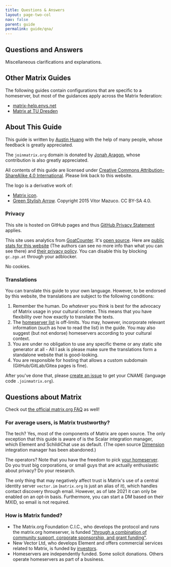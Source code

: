 ```yaml
---
title: Questions & Answers
layout: page-two-col
nav: false
parent: guide
permalink: guide/qna/
---
```


## Questions and Answers

Miscellaneous clarifications and explanations.

## Other Matrix Guides

The following guides contain configurations that are specific to a homeserver, but most of the guidances apply across the Matrix federation:

* [matrix-help.envs.net](https://matrix-help.envs.net/)
* [Matrix at TU Dresden](https://doc.matrix.tu-dresden.de/en/)

## About This Guide

This guide is written by [Austin Huang](https://austinhuang.me) with the help of many people, whose feedback is greatly appreciated.

The `joinmatrix.org` domain is donated by [Jonah Aragon](https://www.jonaharagon.com/), whose contribution is also greatly appreciated.

All contents of this guide are licensed under [Creative Commons Attribution-ShareAlike 4.0 International](https://creativecommons.org/licenses/by-sa/4.0/). Please link back to this website.

The logo is a derivative work of:

* [Matrix icon](https://commons.wikimedia.org/wiki/File:Matrix_icon.svg).
* [Green Stylish Arrow](https://commons.wikimedia.org/wiki/File:Green_Stylish_Arrow.svg). Copyright 2015 Vitor Mazuco. CC BY-SA 4.0.

### Privacy

This site is hosted on GitHub pages and thus [GitHub Privacy Statement](https://docs.github.com/en/github/site-policy/github-privacy-statement) applies.

This site uses analytics from [GoatCounter](https://goatcounter.com). It's [open source](https://github.com/zgoat/goatcounter). Here are [public stats for this website](https://joinmatrix.goatcounter.com) (The authors can see no more info than what you can see there) and [their privacy policy](https://www.goatcounter.com/privacy). You can disable this by blocking `gc.zgo.at` through your adblocker.

No cookies.

### Translations

You can translate this guide to your own language. However, to be endorsed by this website, the translations are subject to the following conditions:

1. Remember the human. Do *whatever* you think is best for the advocacy of Matrix usage in your cultural context. This means that you have flexibility over how exactly to translate the texts.
2. The [homeserver list](../../servers) is off-limits. You may, however, incorporate relevant information (such as how to read the list) in the guide. You may also suggest (but not endorse) homeservers according to your cultural context.
3. You are under no obligation to use any specific theme or any static site generator at all - All I ask is please make sure the translations form a standalone website that is good-looking.
4. You are responsible for hosting that allows a custom subdomain (GitHub/GitLab/Gitea pages is fine).

After you've done that, please [create an issue](https://github.com/austinhuang0131/joinmatrix/issues) to get your CNAME (language code `.joinmatrix.org`).

## Questions about Matrix

Check out [the official matrix.org FAQ](https://matrix.org/faq) as well!

### For average users, is Matrix trustworthy?

The tech? Yes, most of the components of Matrix are open source. The only exception that this guide is aware of is the Scalar integration manager, which Element and SchildiChat use as default. (The open source [Dimension](https://github.com/turt2live/matrix-dimension) integration manager has been abandoned.)

The operators? Note that you have the freedom to pick [your homeserver](../../servers). Do you trust big corporations, or small guys that are actually enthusiastic about privacy? Do your research.

The only thing that may negatively affect trust is Matrix's use of a central identity server `vector.im` (`matrix.org` is just an alias of it), which handles contact discovery through email. However, as of late 2021 it can only be enabled on an opt-in basis. Furthermore, you can start a DM based on their MXID, so email is not required.

### How is Matrix funded?

* The Matrix.org Foundation C.I.C., who develops the protocol and runs the matrix.org homeserver, is funded ["through a combination of community support, corporate sponsorship, and grant funding"](https://matrix.org/docs/legacy/faq/#how-is-matrix-org-funded).
* New Vector Ltd, who develops Element and offers commercial services related to Matrix, is funded by [investors](https://element.io/blog/tag/funding/).
* Homeservers are independently funded. Some solicit donations. Others operate homeservers as part of a business.
